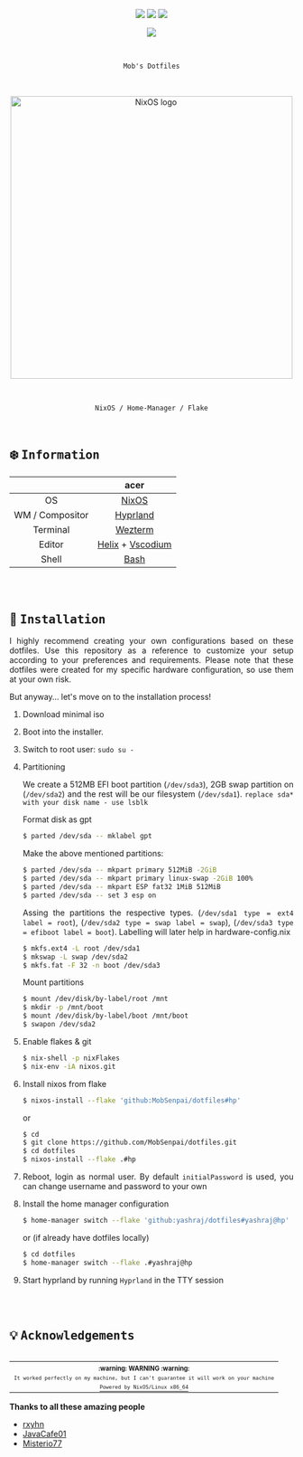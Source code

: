 <!-- Mob's dotfiles -->
<!-- https://github.com/MobSenpai/dotfiles -->

<p align="center">
<a href="https://github.com/nixos/nixpkgs"><img src="https://img.shields.io/badge/NixOS-23.05-informational.svg?style=flat&logo=nixos&logoColor=CAD3F5&colorA=24273A&colorB=8AADF4"></a> <a href="https://github.com/MobSenpai/dotfiles/actions/workflows/check.yml"><img src="https://github.com/MobSenpai/dotfiles/actions/workflows/check.yml/badge.svg"></a> <a href="https://github.com/MobSenpai/dotfiles/actions/workflows/fmt.yml"><img src="https://github.com/MobSenpai/dotfiles/actions/workflows/fmt.yml/badge.svg"/></a>
</p>

<p align="center">
<a href="https://builtwithnix.org"><img src="https://img.shields.io/static/v1?logo=nixos&logoColor=white&label=&message=Built%20with%20Nix&color=41439a"/></a>
</p>

<br>

<div align="justify">
<div align="center">

```ocaml
Mob's Dotfiles
```

<br>

<p align="center">
  <img src="https://raw.githubusercontent.com/NixOS/nixos-artwork/master/logo/nixos-white.png" width="500px" alt="NixOS logo"/>
</p>

<br>

```ocaml
NixOS / Home-Manager / Flake
```

</div>

<br>

## :snowflake: <samp>Information</samp>

|                 |                                               acer                                                |
| :-------------: | :-----------------------------------------------------------------------------------------------: |
|       OS        |                                    [NixOS](https://nixos.org/)                                    |
| WM / Compositor |                          [Hyprland](https://github.com/hyprwm/Hyprland)                           |
|    Terminal     |                             [Wezterm](https://github.com/wez/wezterm)                             |
|     Editor      | [Helix](https://github.com/helix-editor/helix) + [Vscodium](https://github.com/VSCodium/vscodium) |
|      Shell      |                            [Bash](https://www.gnu.org/software/bash/)                             |

<br>
<br>

## :wrench: <samp>Installation</samp>

I highly recommend creating your own configurations based on these dotfiles. Use this repository as a reference to customize your setup according to your preferences and requirements. Please note that these dotfiles were created for my specific hardware configuration, so use them at your own risk.

But anyway… let's move on to the installation process!

1. Download minimal iso

2. Boot into the installer.

3. Switch to root user: `sudo su -`

4. Partitioning

   We create a 512MB EFI boot partition (`/dev/sda3`), 2GB swap partition on (`/dev/sda2`) and the rest will be our filesystem (`/dev/sda1`). `replace sda* with your disk name - use lsblk`

   Format disk as gpt

   ```bash
   $ parted /dev/sda -- mklabel gpt
   ```

   Make the above mentioned partitions:

   ```bash
   $ parted /dev/sda -- mkpart primary 512MiB -2GiB
   $ parted /dev/sda -- mkpart primary linux-swap -2GiB 100%
   $ parted /dev/sda -- mkpart ESP fat32 1MiB 512MiB
   $ parted /dev/sda -- set 3 esp on
   ```

   Assing the partitions the respective types. (`/dev/sda1 type = ext4 label = root`), (`/dev/sda2 type = swap label = swap`), (`/dev/sda3 type = efiboot label = boot`). Labelling will later help in hardware-config.nix

   ```bash
   $ mkfs.ext4 -L root /dev/sda1
   $ mkswap -L swap /dev/sda2
   $ mkfs.fat -F 32 -n boot /dev/sda3
   ```

   Mount partitions

   ```bash
   $ mount /dev/disk/by-label/root /mnt
   $ mkdir -p /mnt/boot
   $ mount /dev/disk/by-label/boot /mnt/boot
   $ swapon /dev/sda2
   ```

5. Enable flakes & git

   ```bash
   $ nix-shell -p nixFlakes
   $ nix-env -iA nixos.git
   ```

6. Install nixos from flake

   ```bash
   $ nixos-install --flake 'github:MobSenpai/dotfiles#hp'
   ```

   or

   ```bash
   $ cd
   $ git clone https://github.com/MobSenpai/dotfiles.git
   $ cd dotfiles
   $ nixos-install --flake .#hp
   ```

7. Reboot, login as normal user. By default `initialPassword` is used, you can change username and password to your own

8. Install the home manager configuration

   ```bash
   $ home-manager switch --flake 'github:yashraj/dotfiles#yashraj@hp'
   ```

   or (if already have dotfiles locally)

   ```bash
   $ cd dotfiles
   $ home-manager switch --flake .#yashraj@hp
   ```

9. Start hyprland by running `Hyprland` in the TTY session

<br>
<br>

## :bulb: <samp>Acknowledgements</samp>

<table align="right">
  <tr>
    <th align="center">
      <sup><sub>:warning: WARNING :warning:</sub></sup>
    </th>
  </tr>
  <tr>
    <td align="center">
        <sup><sub><samp>It worked perfectly on my machine, but I can't guarantee it will work on your machine</samp></sub></sup>
    </td>
  </tr>
  <tr>
    <td align="center">
      <a href="https://nixos.wiki/wiki/Overview_of_the_NixOS_Linux_distribution">
        <sup><sub><samp>Powered by NixOS/Linux x86_64</samp></sub></sup>
      </a>
    </td>
  </tr>
</table>

**Thanks to all these amazing people**

- [rxyhn](https://github.com/rxyhn)
- [JavaCafe01](https://github.com/JavaCafe01)
- [Misterio77](https://github.com/Misterio77)

</div>
